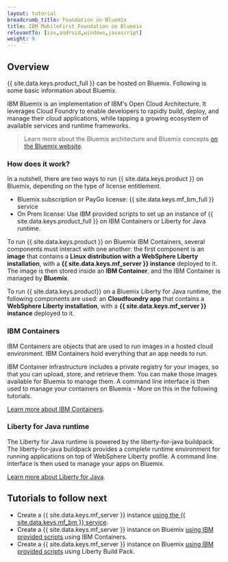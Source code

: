 ```yaml
---
layout: tutorial
breadcrumb_title: Foundation on Bluemix
title: IBM MobileFirst Foundation on Bluemix
relevantTo: [ios,android,windows,javascript]
weight: 9
---
```

<!-- NLS_CHARSET=UTF-8 -->
## Overview
{{ site.data.keys.product_full }} can be hosted on Bluemix. Following is some basic information about Bluemix.

IBM Bluemix is an implementation of IBM's Open Cloud Architecture. It leverages Cloud Foundry to enable developers to rapidly build, deploy, and manage their cloud applications, while tapping a growing ecosystem of available services and runtime frameworks.

> Learn more about the Bluemix architecture and Bluemix concepts [on the Bluemix website](https://www.ng.bluemix.net/docs/overview/overview.html).

### How does it work?
In a nutshell, there are two ways to run {{ site.data.keys.product }} on Bluemix, depending on the type of license entitlement. 

* Bluemix subscription or PayGo license: {{ site.data.keys.mf_bm_full }} service 
* On Prem license: Use IBM provided scripts to set up an instance of {{ site.data.keys.product_full }} on IBM Containers or Liberty for Java runtime. 

To run {{ site.data.keys.product }} on Bluemix IBM Containers, several components must interact with one another: the first component is an **image** that contains a **Linux distribution with a WebSphere Liberty installation**, with a **{{ site.data.keys.mf_server }} instance** deployed to it. The image is then stored inside an **IBM Container**, and the IBM Container is managed by **Bluemix**.

To run {{ site.data.keys.product}} on a Bluemix Liberty for Java runtime, the following components are used: an **Cloudfoundry app** that contains a **WebSphere Liberty installation**, with a **{{ site.data.keys.mf_server }} instance** deployed to it. 
### IBM Containers
IBM Containers are objects that are used to run images in a hosted cloud environment. IBM Containers hold everything that an app needs to run.

IBM Container infrastructure includes a private registry for your images, so that you can upload, store, and retrieve them. You can make those images available for Bluemix to manage them. A command line interface is then used to manage your containers on Bluemix - More on this in the following tutorials.

[Learn more about IBM Containers](https://www.ng.bluemix.net/docs/containers/container_index.html).

### Liberty for Java runtime
The Liberty for Java runtime is powered by the liberty-for-java buildpack. The liberty-for-java buildpack provides a complete runtime environment for running applications on top of WebSphere Liberty profile. A command line interface is then used to manage your apps on Bluemix.

[Learn more about Liberty for Java](https://new-console.ng.bluemix.net/docs/runtimes/liberty/index.html).

## Tutorials to follow next
* Create a {{ site.data.keys.mf_server }} instance [using the {{ site.data.keys.mf_bm }} service](using-mobile-foundation/).
* Create a {{ site.data.keys.mf_server }} instance on Bluemix [using IBM provided scripts](mobilefirst-server-using-scripts/) using IBM Containers.
* Create a {{ site.data.keys.mf_server }} instance on Bluemix [using IBM provided scripts](mobilefirst-server-using-scripts-lbp/) using Liberty Build Pack.
